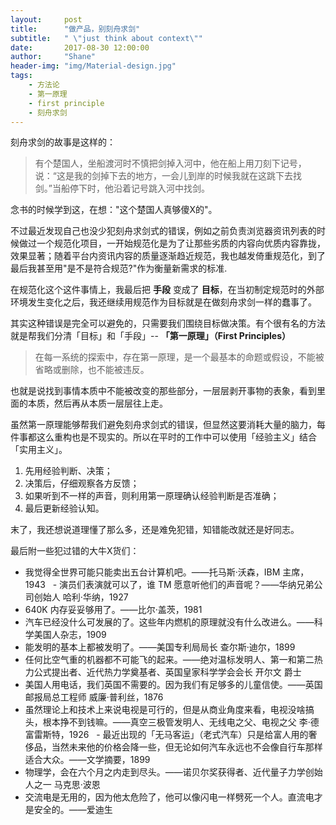 ```yaml
---
layout:     post
title:      "做产品，别刻舟求剑"
subtitle:   " \"just think about context\""
date:       2017-08-30 12:00:00
author:     "Shane"
header-img: "img/Material-design.jpg"
tags:
    - 方法论
    - 第一原理
    - first principle
    - 刻舟求剑
---
```



刻舟求剑的故事是这样的：

>有个楚国人，坐船渡河时不慎把剑掉入河中，他在船上用刀刻下记号，说：“这是我的剑掉下去的地方，一会儿到岸的时候我就在这跳下去找剑。”当船停下时，他沿着记号跳入河中找剑。

念书的时候学到这，在想："这个楚国人真够傻X的"。

不过最近发现自己也没少犯刻舟求剑式的错误，例如之前负责浏览器资讯列表的时候做过一个规范化项目，一开始规范化是为了让那些劣质的内容向优质内容靠拢，效果显著；随着平台内资讯内容的质量逐渐趋近规范，我也越发倚重规范化，到了最后我甚至用"是不是符合规范?"作为衡量新需求的标准.

在规范化这个这件事情上，我最后把 **手段** 变成了 **目标**，在当初制定规范时的外部环境发生变化之后，我还继续用规范作为目标就是在做刻舟求剑一样的蠢事了。

其实这种错误是完全可以避免的，只需要我们围绕目标做决策。有个很有名的方法就是帮我们分清「目标」和「手段」-- **「第一原理」（First Principles）**

>在每一系统的探索中，存在第一原理，是一个最基本的命题或假设，不能被省略或删除，也不能被违反。

也就是说找到事情本质中不能被改变的那些部分，一层层剥开事物的表象，看到里面的本质，然后再从本质一层层往上走。

虽然第一原理能够帮我们避免刻舟求剑式的错误，但显然这要消耗大量的脑力，每件事都这么重构也是不现实的。所以在平时的工作中可以使用「经验主义」结合「实用主义」。

1. 先用经验判断、决策；
2. 决策后，仔细观察各方反馈；
3. 如果听到不一样的声音，则利用第一原理确认经验判断是否准确；
4. 最后更新经验认知。

末了，我还想说道理懂了那么多，还是难免犯错，知错能改就还是好同志。

最后附一些犯过错的大牛X货们：

- 我觉得全世界可能只能卖出五台计算机吧。——托马斯·沃森，IBM 主席，1943
  - 演员们表演就可以了，谁 TM 愿意听他们的声音呢？——华纳兄弟公司创始人 哈利·华纳，1927  
- 640K 内存妥妥够用了。——比尔·盖茨，1981
- 汽车已经没什么可发展的了。这些年内燃机的原理就没有什么改进么。——科学美国人杂志，1909
- 能发明的基本上都被发明了。——美国专利局局长 查尔斯·迪尔，1899
- 任何比空气重的机器都不可能飞的起来。——绝对温标发明人、第一和第二热力公式提出者、近代热力学奠基者、英国皇家科学学会会长 开尔文 爵士     
- 美国人用电话，我们英国不需要的。因为我们有足够多的儿童信使。——英国邮报局总工程师 威廉·普利丝，1876     
- 虽然理论上和技术上来说电视是可行的，但是从商业角度来看，电视没啥搞头，根本挣不到钱嘛。——真空三极管发明人、无线电之父、电视之父 李·德富雷斯特，1926
  - 最近出现的「无马客运」（老式汽车）只是给富人用的奢侈品，当然未来他的价格会降一些，但无论如何汽车永远也不会像自行车那样适合大众。——文学摘要，1899     
- 物理学，会在六个月之内走到尽头。——诺贝尔奖获得者、近代量子力学创始人之一 马克思·波恩
- 交流电是无用的，因为他太危险了，他可以像闪电一样劈死一个人。直流电才是安全的。——爱迪生   

